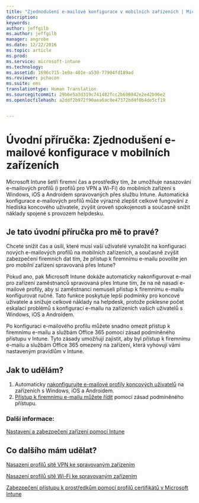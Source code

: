 ```yaml
---
title: "Zjednodušení e-mailové konfigurace v mobilních zařízeních | Microsoft Intune"
description: 
keywords: 
author: jeffgilb
ms.author: jeffgilb
manager: angrobe
ms.date: 12/22/2016
ms.topic: article
ms.prod: 
ms.service: microsoft-intune
ms.technology: 
ms.assetid: 1696c715-1e9a-401e-a530-77904fd189ad
ms.reviewer: pchacon
ms.suite: ems
translationtype: Human Translation
ms.sourcegitcommit: 29b6e5a3d319c741482fcc2b600842e2e42b96e2
ms.openlocfilehash: a2ddf2b972f90aea6ac0e47372bd4f0b4de5cf19


---
```


# <a name="quick-start-guide-simplify-email-configuration-on-mobile-devices"></a>Úvodní příručka: Zjednodušení e-mailové konfigurace v mobilních zařízeních
Microsoft Intune šetří firemní čas a prostředky tím, že umožňuje nasazování e-mailových profilů (i profilů pro VPN a Wi-Fi) do mobilních zařízení s Windows, iOS a Androidem spravovaných přes službu Intune. Automatická konfigurace e-mailových profilů může výrazně zlepšit celkové fungování z hlediska koncového uživatele, zvýšit úroveň spokojenosti a současně snížit náklady spojené s provozem helpdesku.

## <a name="is-this-quick-start-guide-right-for-me"></a>Je tato úvodní příručka pro mě to pravé?
Chcete snížit čas a úsilí, které musí vaši uživatelé vynaložit na konfiguraci nových e-mailových profilů na mobilních zařízeních, a současně zvýšit zabezpečení firemních dat tím, že přístup k firemnímu e-mailu povolíte jen pro mobilní zařízení spravovaná přes Intune?

Pokud ano, pak Microsoft Intune dokáže automaticky nakonfigurovat e-mail pro zařízení zaměstnanců spravovaná přes Intune tím, že na ně nasadí e-mailové profily, aby si zaměstnanci nemuseli přístup k firemnímu e-mailu konfigurovat ručně. Tato funkce poskytuje lepší podmínky pro koncové uživatele a snižuje celkové náklady na helpdesk, protože poklesne počet eskalací problémů s konfigurací e-mailu na zařízeních vašich uživatelů s Windows, iOS a Androidem.

Po konfiguraci e-mailového profilu můžete snadno omezit přístup k firemnímu e-mailu a službám Office 365 pomocí zásad podmíněného přístupu v Intune. Tyto zásady umožňují zajistit, aby byl přístup k firemnímu e-mailu a službám Office 365 omezený na zařízení, která vyhovují vámi nastaveným pravidlům v Intune.

## <a name="how-do-i-do-it"></a>Jak to udělám?
1.  Automaticky [nakonfigurujte e-mailové profily koncových uživatelů](/intune/deploy-use/configure-access-to-corporate-email-using-email-profiles-with-microsoft-intune) na zařízeních s Windows, iOS a Androidem.
2.  [Přístup k firemnímu e-mailu můžete řídit](/intune/deploy-use/restrict-access-to-email-and-o365-services-with-microsoft-intune) pomocí zásad podmíněného přístupu.


### <a name="additional-information"></a>Další informace:
[Nastavení a zabezpečení zařízení pomocí Intune](/intune/deploy-use/manage-settings-and-features-on-your-devices-with-microsoft-intune-policies)

## <a name="what-should-i-do-next"></a>Co dalšího mám udělat?
[Nasazení profilů sítě VPN ke spravovaným zařízením](/intune/deploy-use/vpn-connections-in-microsoft-intune)

[Nasazení profilů sítě Wi-Fi ke spravovaným zařízením](/intune/deploy-use/wi-fi-connections-in-microsoft-intune)

[Zabezpečení přístupu k prostředkům pomocí profilů certifikátů v Microsoft Intune](/intune/deploy-use/secure-resource-access-with-certificate-profiles)



<!--HONumber=Nov16_HO4-->


